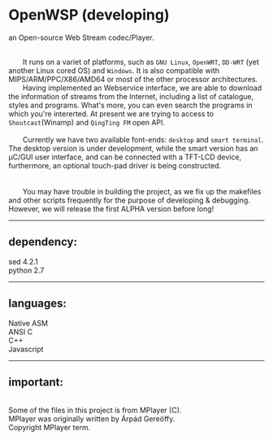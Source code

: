 # OpenWSP (developing)

an Open-source Web Stream codec/Player. </br>

<br/> &emsp;&emsp;It runs on a variet of platforms, such as `GNU Linux`, `OpenWRT`, `DD-WRT` (yet another Linux cored OS) and `Windows`. It is also compatible with MIPS/ARM/PPC/X86/AMD64 or most of the other processor architectures.
<br/> &emsp;&emsp;Having implemented an Webservice interface, we are able to download the information of streams from the Internet, including a list of catalogue, styles and programs. What's more, you can even search the programs in which you're intererted. At present we are trying to access to `Shoutcast`(Winamp) and `QingTing FM` open API.
<br/>
<br/> &emsp;&emsp;Currently we have two available font-ends: `desktop` and `smart terminal`. The desktop version is under development, while the smart version has an μC/GUI user interface, and can be connected with a TFT-LCD device, furthermore, an optional touch-pad driver is being constructed.
<br/>
<br/>
<br/> &emsp;&emsp;You may have trouble in building the project, as we fix up the makefiles and other scripts frequently for the purpose of developing & debugging. However, we will release the first ALPHA version before long!
<br/>

----

## dependency:
sed 4.2.1<br/>
python 2.7<br/>

----

## languages:
Native ASM<br/>
ANSI C<br/>
C++<br/>
Javascript<br/>

----

## important:
<br> Some of the files in this project is from MPlayer (C).<br/>
MPlayer was originally written by Árpád Gereöffy.<br/>
Copyright MPlayer term.<br/>
